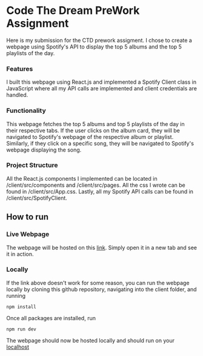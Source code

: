 # Code The Dream PreWork Assignment

Here is my submission for the CTD prework assigment. I chose to create a webpage using Spotify's API to display the top 5 albums and the top 5 playlists of the day.

### Features

I built this webpage using React.js and implemented a Spotify Client class in JavaScript where all my API calls are implemented and client credentials are handled.

### Functionality

This webpage fetches the top 5 albums and top 5 playlists of the day in their respective tabs. If the user clicks on the album card, they will be navigated to Spotify's webpage of the respective album or playlist. Similarly, if they click on a specific song, they will be navigated to Spotify's webpage displaying the song.

### Project Structure

All the React.js components I implemented can be located in /client/src/components and /client/src/pages. All the css I wrote can be found in /client/src/App.css. Lastly, all my Spotify API calls can be found in /client/src/SpotifyClient.

## How to run

### Live Webpage

The webpage will be hosted on this <a href="https://ctd-prework-assignment.onrender.com/#" target="_blank">link</a>. Simply open it in a new tab and see it in action.

### Locally

If the link above doesn't work for some reason, you can run the webpage locally by cloning this github repository, navigating into the client folder, and running

```
npm install
```

Once all packages are installed, run

```
npm run dev
```

The webpage should now be hosted locally and should run on your [localhost](http://localhost:5173/)
